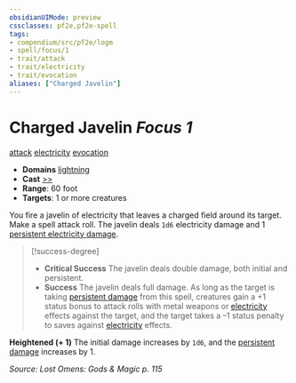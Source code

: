 ```yaml
---
obsidianUIMode: preview
cssclasses: pf2e,pf2e-spell
tags:
- compendium/src/pf2e/logm
- spell/focus/1
- trait/attack
- trait/electricity
- trait/evocation
aliases: ["Charged Javelin"]
---
```

# Charged Javelin *Focus 1*   
[attack](rules/traits/attack.md "Attack Combat Trait")  [electricity](rules/traits/electricity.md "Electricity Energy & Element Trait")  [evocation](rules/traits/evocation.md "Evocation School Trait")  

- **Domains** [lightning](compendium/setting/domains.md#Lightning)
- **Cast** [>>](rules/core-rulebook/chapter-9-playing-the-game.md#Actions "Two-Action") 
- **Range**: 60 foot
- **Targets**: 1 or more creatures

You fire a javelin of electricity that leaves a charged field around its target. Make a spell attack roll. The javelin deals `1d6` electricity damage and 1 [persistent electricity damage](rules/conditions.md#Persistent%20Damage).

> [!success-degree] 
> - **Critical Success** The javelin deals double damage, both initial and persistent.
> - **Success** The javelin deals full damage. As long as the target is taking [persistent damage](rules/conditions.md#Persistent%20Damage) from this spell, creatures gain a +1 status bonus to attack rolls with metal weapons or [electricity](rules/traits/electricity.md "Electricity Energy & Element Trait") effects against the target, and the target takes a –1 status penalty to saves against [electricity](rules/traits/electricity.md "Electricity Energy & Element Trait") effects.

**Heightened (+ 1)** The initial damage increases by `1d6`, and the [persistent damage](rules/conditions.md#Persistent%20Damage) increases by 1.

*Source: Lost Omens: Gods & Magic p. 115*